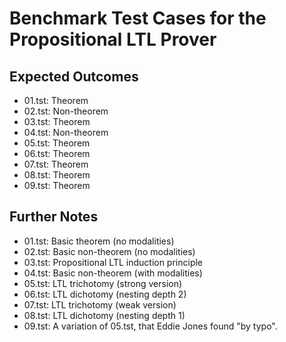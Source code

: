 # Benchmark Test Cases for the Propositional LTL Prover

## Expected Outcomes

* 01.tst: Theorem
* 02.tst: Non-theorem
* 03.tst: Theorem
* 04.tst: Non-theorem
* 05.tst: Theorem
* 06.tst: Theorem
* 07.tst: Theorem
* 08.tst: Theorem
* 09.tst: Theorem

## Further Notes

* 01.tst: Basic theorem (no modalities)
* 02.tst: Basic non-theorem (no modalities)
* 03.tst: Propositional LTL induction principle
* 04.tst: Basic non-theorem (with modalities)
* 05.tst: LTL trichotomy (strong version)
* 06.tst: LTL dichotomy (nesting depth 2)
* 07.tst: LTL trichotomy (weak version)
* 08.tst: LTL dichotomy (nesting depth 1)
* 09.tst: A variation of 05.tst, that Eddie Jones found "by typo".
